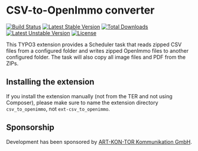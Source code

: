 # CSV-to-OpenImmo converter

[![Build Status](https://travis-ci.org/oliverklee/ext-csv_to_openimmo.svg?branch=master)](https://travis-ci.org/oliverklee/ext-csv_to_openimmo)
[![Latest Stable Version](https://poser.pugx.org/oliverklee/ext-csv_to_openimmo/v/stable.svg)](https://packagist.org/packages/oliverklee/ext-csv_to_openimmo)
[![Total Downloads](https://poser.pugx.org/oliverklee/ext-csv_to_openimmo/downloads.svg)](https://packagist.org/packages/oliverklee/ext-csv_to_openimmo)
[![Latest Unstable Version](https://poser.pugx.org/oliverklee/ext-csv_to_openimmo/v/unstable.svg)](https://packagist.org/packages/oliverklee/ext-csv_to_openimmo)
[![License](https://poser.pugx.org/oliverklee/ext-csv_to_openimmo/license.svg)](https://packagist.org/packages/oliverklee/ext-csv_to_openimmo)

This TYPO3 extension provides a Scheduler task that reads zipped CSV files
from a configured folder and writes zipped OpenImmo files to another configured
folder. The task will also copy all image files and PDF from the ZIPs.

## Installing the extension

If you install the extension manually (not from the TER and not using Composer),
please make sure to name the extension directory `csv_to_openimmo`, not
`ext-csv_to_openimmo`.

## Sponsorship

Development has been sponsored by
[ART-KON-TOR Kommunikation GmbH](https://www.art-kon-tor.de/).
